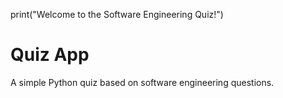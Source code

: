 print("Welcome to the Software Engineering Quiz!")
# Quiz App
A simple Python quiz based on software engineering questions.
